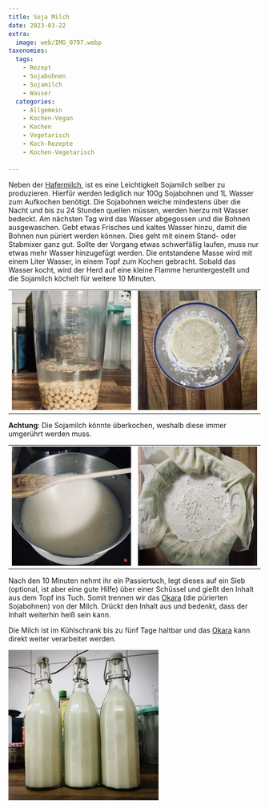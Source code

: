 ```yaml
---
title: Soja Milch
date: 2023-03-22
extra:
  image: web/IMG_0797.webp
taxonomies:
  tags:
    - Rezept
    - Sojabohnen
    - Sojamilch
    - Wasser
  categories:
    - Allgemein
    - Kochen-Vegan
    - Kochen
    - Vegetarisch
    - Koch-Rezepte
    - Kochen-Vegetarisch

---
```

Neben der [Hafermilch](/articles/hafermilch-2022-01-29/), ist es eine Leichtigkeit Sojamilch selber zu produzieren. Hierfür werden lediglich nur 100g Sojabohnen und 1L Wasser zum Aufkochen benötigt.
Die Sojabohnen welche mindestens über die Nacht und bis zu 24 Stunden quellen müssen, werden hierzu mit Wasser bedeckt.
Am nächsten Tag wird das Wasser abgegossen und die Bohnen ausgewaschen. Gebt etwas Frisches und kaltes Wasser hinzu, damit die Bohnen nun püriert werden können. Dies geht mit einem Stand- oder Stabmixer ganz gut. Sollte der Vorgang etwas schwerfällig laufen, muss nur etwas mehr Wasser hinzugefügt werden.
Die entstandene Masse wird mit einem Liter Wasser, in einem Topf zum Kochen gebracht. Sobald das Wasser kocht, wird der Herd auf eine kleine Flamme heruntergestellt und die Sojamilch köchelt für weitere 10 Minuten.

|||
:---:|:---:
[![Mit Wasser bedeckte Sojabohnen in einem Messbecher von vorne fotografiert. Im Hintergrund befinden sich unterschiedliche Behälter. Der Messbecher steht auf einer Arbeitsplatte](web/IMG_0777-thumb.webp)](web/IMG_0777.webp)|[![Messbecher von oben fotografiert. In diesem befindet sich eine Masse bzw. Brei aus Sojabohnen](web/IMG_0779-thumb.webp)](web/IMG_0779.webp)


**Achtung**: Die Sojamilch könnte überkochen, weshalb diese immer umgerührt werden muss.

|||
:---:|:---:
[![Sojamilch in einem Kochtopf. Ein Holzlöffel liegt auf dem Kochtopf drauf](web/IMG_0788-thumb.webp)](web/IMG_0788.webp)|[![Pürrierte Sojabohnen in einem Passiertuch von oben fotografiert.](web/IMG_0781-thumb.webp)](web/IMG_0781-thumb.webp)

Nach den 10 Minuten nehmt ihr ein Passiertuch, legt dieses auf ein Sieb (optional, ist aber eine gute Hilfe) über einer Schüssel und gießt den Inhalt aus dem Topf ins Tuch. Somit trennen wir das [Okara](/articles/okara-2023-02-04/) (die pürierten Sojabohnen) von der Milch. Drückt den Inhalt aus und bedenkt, dass der Inhalt weiterhin heiß sein kann.

Die Milch ist im Kühlschrank bis zu fünf Tage haltbar und das [Okara](/articles/Okara-2023-02-04/) kann direkt weiter verarbeitet werden.

[![Drei Flaschen von vorne fotografiert, gefüllt mit Sojamilch](web/IMG_0797-thumb.webp)](web/IMG_0797.webp)
